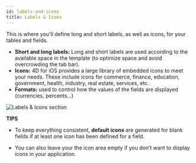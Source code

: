 ```yaml
---
id: labels-and-icons
title: Labels & Icons
---
```


This is where you'll define long and short labels, as well as icons, for your tables and fields.

* **Short and long labels:** Long and short labels are used according to the available space in the template (to optimize space and avoid overcrowding the tab bar).
* **Icons:** 4D for iOS provides a large library of embedded icons to meet your needs. These include icons for commerce, finance, education, government, health, industry, real estate, services, etc.
* **Formats:** used to control how the values of the fields are displayed (currencies, percents...)

![Labels & Icons section](assets/en/project-editor/Labels-icons-section-4D-for-iOS.png)<div class = "tips"> 

**TIPS**

* To keep everything consistent, **default icons** are generated for blank fields if at least one icon has been defined for a field.

* You can also leave your the icon area empty if you don’t want to display icons in your application.</div>